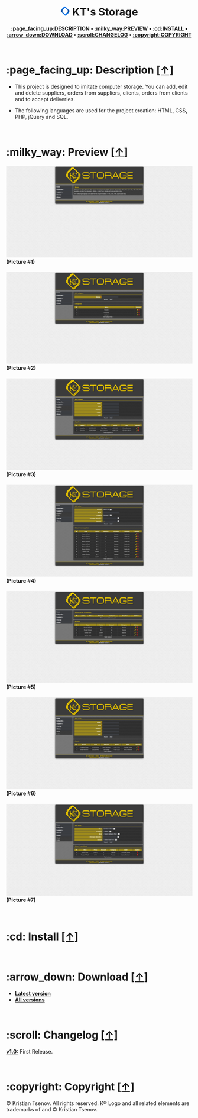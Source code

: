 <h1 align="center"><img src="https://raw.githubusercontent.com/kcenow/storage/master/src/favicon.png" width="25px" height="25px"> KT's Storage</h1>
<p align="center"><b><a href="#page_facing_up-description-">:page_facing_up:DESCRIPTION</a> • <a href="#milky_way-preview-">:milky_way:PREVIEW</a> • <a href="#cd-install-">:cd:INSTALL</a> • <a href="#arrow_down-download-">:arrow_down:DOWNLOAD</a> • <a href="#scroll-changelog-">:scroll:CHANGELOG</a> • <a href="#copyright-copyright-">:copyright:COPYRIGHT</a></b></p>

<br />

<h1>:page_facing_up: Description <a href="#-kcs-storage" title="Go to Navigation">[↑]</a></h1>

* This project is designed to imitate computer storage. You can add, edit and delete suppliers, orders from suppliers, clients, orders from clients and to accept deliveries.

* The following languages are used for the project creation: HTML, CSS, PHP, jQuery and SQL.

<br />

<h1>:milky_way: Preview <a href="#-kcs-storage" title="Go to Navigation">[↑]</a></h1>
<h4><img src="https://raw.githubusercontent.com/kcenow/storage/master/preview/preview_01.png">
(Picture #1)</h4>

<h4><img src="https://raw.githubusercontent.com/kcenow/storage/master/preview/preview_02.png">
(Picture #2)</h4>

<h4><img src="https://raw.githubusercontent.com/kcenow/storage/master/preview/preview_03.png">
(Picture #3)</h4>

<h4><img src="https://raw.githubusercontent.com/kcenow/storage/master/preview/preview_04.png">
(Picture #4)</h4>

<h4><img src="https://raw.githubusercontent.com/kcenow/storage/master/preview/preview_05.png">
(Picture #5)</h4>

<h4><img src="https://raw.githubusercontent.com/kcenow/storage/master/preview/preview_06.png">
(Picture #6)</h4>

<h4><img src="https://raw.githubusercontent.com/kcenow/storage/master/preview/preview_07.png">
(Picture #7)</h4>

<br />

<h1>:cd: Install <a href="#-kcs-storage" title="Go to Navigation">[↑]</a></h1>



<br />

<h1>:arrow_down: Download <a href="#-kcs-storage" title="Go to Navigation">[↑]</a></h1>

* <b>[Latest version](https://github.com/kcenow/storage/releases/tag/v1.0 "Latest version")</b>
* <b>[All versions](https://github.com/kcenow/storage/releases "All versions")</b>

<br />

<h1>:scroll: Changelog <a href="#-kcs-storage" title="Go to Navigation">[↑]</a></h1>

<b>[v1.0:](https://github.com/kcenow/storage/releases/tag/v1.0 "Latest version")</b>	First Release.

<br />

<h1>:copyright: Copyright <a href="#-kcs-storage" title="Go to Navigation">[↑]</a></h1>
© Kristian Tsenov. All rights reserved. K® Logo and all related elements are trademarks of and © Kristian Tsenov.
